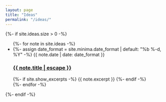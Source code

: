 ```yaml
---
layout: page
title: "Ideas"
permalink: "/ideas/"
---
```


{%- if site.ideas.size > 0 -%}
    <ul class="post-list">
        {%- for note in site.ideas -%}
        <li>
            {%- assign date_format = site.minima.date_format | default: "%b %-d, %Y" -%}
            <span class="post-meta">{{ note.date | date: date_format }}</span>
            <h3>
            <a class="post-link" href="{{ note.url | relative_url }}">
                {{ note.title | escape }}
            </a>
            </h3>
            {%- if site.show_excerpts -%}
            {{ note.excerpt }}
            {%- endif -%}
        </li>
        {%- endfor -%}
    </ul>
{%- endif -%}